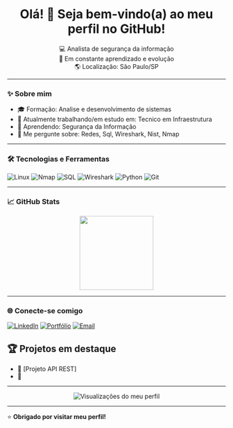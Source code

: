 <!-- Perfil README para GitHub -->

<h1 align="center">Olá! 👋 Seja bem-vindo(a) ao meu perfil no GitHub!</h1>

<p align="center">
  💻 Analista de segurança da informação <br>
  🚀 Em constante aprendizado e evolução <br>
  🌎 Localização: São Paulo/SP <br>
</p>

---

### ✨ Sobre mim

- 🎓 Formação: Analise e desenvolvimento de sistemas
- 🔭 Atualmente trabalhando/em estudo em: Tecnico em Infraestrutura
- 🌱 Aprendendo: Segurança da Informação
- 💬 Me pergunte sobre: Redes, Sql, Wireshark, Nist, Nmap

---

### 🛠️ Tecnologias e Ferramentas

![Linux](https://img.shields.io/badge/-Linux-1572B6?style=flat&logo=css3)
![Nmap](https://img.shields.io/badge/-Nmap-F7DF1E?style=flat&logo=javascript&logoColor=black)
![SQL](https://img.shields.io/badge/-SQL-339933?style=flat&logo=nodedotjs&logoColor=white)
![Wireshark](https://img.shields.io/badge/-Wireshark-61DAFB?style=flat&logo=react&logoColor=black)
![Python](https://img.shields.io/badge/-Python-3776AB?style=flat&logo=python&logoColor=white)
![Git](https://img.shields.io/badge/-Git-F05032?style=flat&logo=git&logoColor=white)
<!-- Adicione ou remova badges conforme sua stack -->

---

### 📈 GitHub Stats

<div align="center">
  <img height="170em" src="https://github-readme-stats.vercel.app/api?username=raph-ms&show_icons=true&theme=github_dark" />
</div>

---

### 🌐 Conecte-se comigo

[![LinkedIn](https://img.shields.io/badge/-LinkedIn-0A66C2?style=flat&logo=linkedin&logoColor=white)](https://linkedin.com/in/raphaelmartins01)
[![Portfólio](https://img.shields.io/badge/-Portfólio-000?style=flat&logo=google-chrome&logoColor=white)](https://seuportfolio.com)
[![Email](https://img.shields.io/badge/-Email-D14836?style=flat&logo=gmail&logoColor=white)](mailto:raphaelmartinsdasilva222@hotmail.com)
## 🏆 Projetos em destaque

- 🔗 [Projeto API REST]
- 🔗 

---

<p align="center">
  <img src="https://komarev.com/ghpvc/?username=Raph-ms&color=800080&label=Perfil%20Visualizado&style=for-the-badge" alt="Visualizações do meu perfil"/>
</p>

---

⭐️ **Obrigado por visitar meu perfil!**
